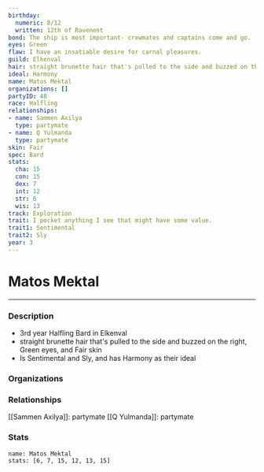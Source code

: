 ```yaml
---
birthday:
  numeric: 8/12
  written: 12th of Ravenent
bond: The ship is most important- crewmates and captains come and go.
eyes: Green
flaw: I have an insatiable desire for carnal pleasures.
guild: Elkenval
hair: straight brunette hair that's pulled to the side and buzzed on the right
ideal: Harmony
name: Matos Mektal
organizations: []
partyID: 48
race: Halfling
relationships:
- name: Sammen Axilya
  type: partymate
- name: Q Yulmanda
  type: partymate
skin: Fair
spec: Bard
stats:
  cha: 15
  con: 15
  dex: 7
  int: 12
  str: 6
  wis: 13
track: Exploration
trait: I pocket anything I see that might have some value.
trait1: Sentimental
trait2: Sly
year: 3
---
```

# Matos Mektal
---
### Description
- 3rd year Halfling Bard in Elkenval
- straight brunette hair that's pulled to the side and buzzed on the right, Green eyes, and Fair skin
- Is Sentimental and Sly, and has Harmony as their ideal

### Organizations
### Relationships
[[Sammen Axilya]]: partymate
[[Q Yulmanda]]: partymate
### Stats
```statblock
name: Matos Mektal
stats: [6, 7, 15, 12, 13, 15]
```